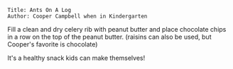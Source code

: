 ~~~ recipe-info
Title: Ants On A Log
Author: Cooper Campbell when in Kindergarten
~~~

Fill a clean and dry celery rib with peanut butter and place chocolate chips in a row on the top of
the peanut butter. (raisins can also be used, but Cooper's favorite is chocolate)

It's a healthy snack kids can make themselves!
